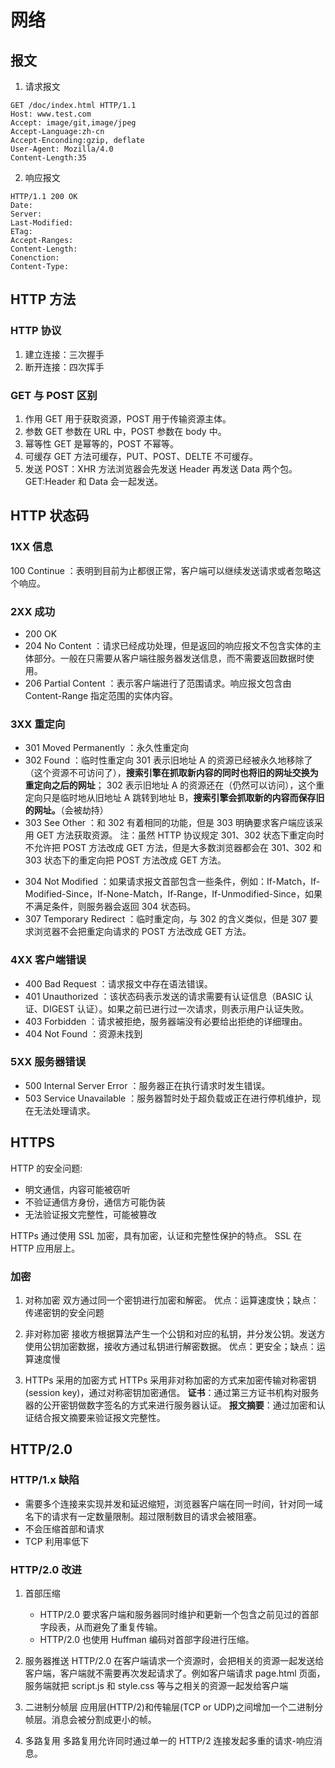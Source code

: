 # 网络

## 报文

1.  请求报文

```
GET /doc/index.html HTTP/1.1
Host: www.test.com
Accept: image/git,image/jpeg
Accept-Language:zh-cn
Accept-Enconding:gzip, deflate
User-Agent: Mozilla/4.0
Content-Length:35
```

2.  响应报文

```
HTTP/1.1 200 OK
Date:
Server:
Last-Modified:
ETag:
Accept-Ranges:
Content-Length:
Conenction:
Content-Type:
```

## HTTP 方法

### HTTP 协议

1.  建立连接：三次握手
2.  断开连接：四次挥手

### GET 与 POST 区别

1.  作用
    GET 用于获取资源，POST 用于传输资源主体。
2.  参数
    GET 参数在 URL 中，POST 参数在 body 中。
3.  幂等性
    GET 是幂等的，POST 不幂等。
4.  可缓存
    GET 方法可缓存，PUT、POST、DELTE 不可缓存。
5.  发送
    POST：XHR 方法浏览器会先发送 Header 再发送 Data 两个包。
    GET:Header 和 Data 会一起发送。

## HTTP 状态码

### 1XX 信息

100 Continue ：表明到目前为止都很正常，客户端可以继续发送请求或者忽略这个响应。

### 2XX 成功

- 200 OK
- 204 No Content ：请求已经成功处理，但是返回的响应报文不包含实体的主体部分。一般在只需要从客户端往服务器发送信息，而不需要返回数据时使用。
- 206 Partial Content ：表示客户端进行了范围请求。响应报文包含由 Content-Range 指定范围的实体内容。

### 3XX 重定向

- 301 Moved Permanently ：永久性重定向
- 302 Found ：临时性重定向
  301 表示旧地址 A 的资源已经被永久地移除了（这个资源不可访问了），**搜索引擎在抓取新内容的同时也将旧的网址交换为重定向之后的网址**；
  302 表示旧地址 A 的资源还在（仍然可以访问），这个重定向只是临时地从旧地址 A 跳转到地址 B，**搜索引擎会抓取新的内容而保存旧的网址。**（会被劫持）
- 303 See Other ：和 302 有着相同的功能，但是 303 明确要求客户端应该采用 GET 方法获取资源。
  注：虽然 HTTP 协议规定 301、302 状态下重定向时不允许把 POST 方法改成 GET 方法，但是大多数浏览器都会在 301、302 和 303 状态下的重定向把 POST 方法改成 GET 方法。

* 304 Not Modified ：如果请求报文首部包含一些条件，例如：If-Match，If-Modified-Since，If-None-Match，If-Range，If-Unmodified-Since，如果不满足条件，则服务器会返回 304 状态码。
* 307 Temporary Redirect ：临时重定向，与 302 的含义类似，但是 307 要求浏览器不会把重定向请求的 POST 方法改成 GET 方法。

### 4XX 客户端错误

- 400 Bad Request ：请求报文中存在语法错误。
- 401 Unauthorized ：该状态码表示发送的请求需要有认证信息（BASIC 认证、DIGEST 认证）。如果之前已进行过一次请求，则表示用户认证失败。
- 403 Forbidden ：请求被拒绝，服务器端没有必要给出拒绝的详细理由。
- 404 Not Found ：资源未找到

### 5XX 服务器错误

- 500 Internal Server Error ：服务器正在执行请求时发生错误。
- 503 Service Unavailable ：服务器暂时处于超负载或正在进行停机维护，现在无法处理请求。

## HTTPS

HTTP 的安全问题:

- 明文通信，内容可能被窃听
- 不验证通信方身份，通信方可能伪装
- 无法验证报文完整性，可能被篡改

HTTPs 通过使用 SSL 加密，具有加密，认证和完整性保护的特点。
SSL 在 HTTP 应用层上。

### 加密

1.  对称加密
    双方通过同一个密钥进行加密和解密。
    优点：运算速度快；缺点：传递密钥的安全问题

2.  非对称加密
    接收方根据算法产生一个公钥和对应的私钥，并分发公钥。发送方使用公钥加密数据，接收方通过私钥进行解密数据。
    优点：更安全；缺点：运算速度慢

3.  HTTPs 采用的加密方式
    HTTPs 采用非对称加密的方式来加密传输对称密钥(session key)，通过对称密钥加密通信。
    **证书**：通过第三方证书机构对服务器的公开密钥做数字签名的方式来进行服务器认证。
    **报文摘要**：通过加密和认证结合报文摘要来验证报文完整性。

## HTTP/2.0

### HTTP/1.x 缺陷

- 需要多个连接来实现并发和延迟缩短，浏览器客户端在同一时间，针对同一域名下的请求有一定数量限制。超过限制数目的请求会被阻塞。
- 不会压缩首部和请求
- TCP 利用率低下

### HTTP/2.0 改进

1.  首部压缩

    - HTTP/2.0 要求客户端和服务器同时维护和更新一个包含之前见过的首部字段表，从而避免了重复传输。
    - HTTP/2.0 也使用 Huffman 编码对首部字段进行压缩。

2.  服务器推送
    HTTP/2.0 在客户端请求一个资源时，会把相关的资源一起发送给客户端，客户端就不需要再次发起请求了。例如客户端请求 page.html 页面，服务端就把 script.js 和 style.css 等与之相关的资源一起发给客户端
3.  二进制分帧层
    应用层(HTTP/2)和传输层(TCP or UDP)之间增加一个二进制分帧层。消息会被分割成更小的帧。
4.  多路复用
    多路复用允许同时通过单一的 HTTP/2 连接发起多重的请求-响应消息。

